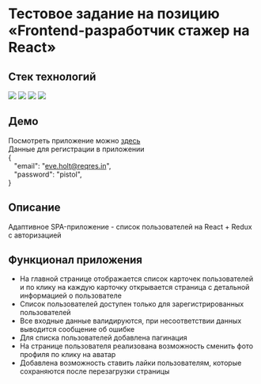 # Тестовое задание на позицию «Frontend-разработчик стажер на React»

## Стек технологий
![](https://img.shields.io/badge/HTML5-E34F26?style=for-the-badge&logo=html5&logoColor=white)
![](https://img.shields.io/badge/-SCSS-ff69b4?style=for-the-badge)
![](https://img.shields.io/badge/React-20232A?style=for-the-badge&logo=react&logoColor=61DAFB)
![](https://img.shields.io/badge/Redux-593D88?style=for-the-badge&logo=redux&logoColor=white)

## Демо
Посмотреть приложение можно [здесь]() </br>
Данные для регистрации в приложении </br>
{ </br>
  &nbsp;&nbsp; "email": "eve.holt@reqres.in", </br>
  &nbsp;&nbsp; "password": "pistol", </br>
}

## Описание
Адаптивное SPA-приложение - список пользователей на React + Redux с авторизацией

## Функционал приложения
* На главной странице отображается список карточек пользователей и по клику на каждую карточку открывается страница с детальной информацией о пользователе
* Список пользователей доступен только для зарегистрированных пользователей
* Все входные данные валидируются, при несоответствии данных выводится сообщение об ошибке
* Для списка пользователей добавлена пагинация
* На странице пользователя реализована возможность сменить фото профиля по клику на аватар
* Добавлена возможность ставить лайки пользователям, которые сохраняются после перезагрузки страницы
